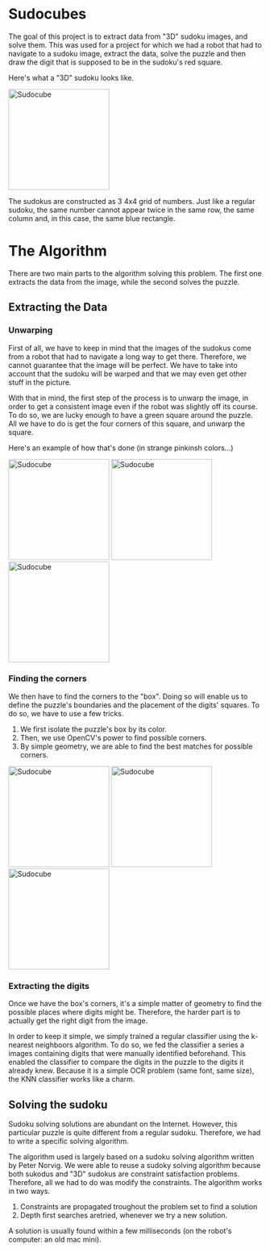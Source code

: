 Sudocubes
=========

The goal of this project is to extract data from "3D" sudoku images, and solve them. This was used for a project for which we had a robot that had to navigate to a sudoku image, extract the data, solve the puzzle and then draw the digit that is supposed to be in the sudoku's red square.

Here's what a "3D" sudoku looks like.

<img src="https://raw.github.com/pobed2/sudocubes/master/images/cube_front1.jpg" alt="Sudocube" width=" 200px"/>

The sudokus are constructed as 3 4x4 grid of numbers. Just like a regular sudoku, the same number cannot appear twice in the same row, the same column and, in this case, the same blue rectangle.

The Algorithm
==============

There are two main parts to the algorithm solving this problem. The first one extracts the data from the image, while the second solves the puzzle.

Extracting the Data
-------------------

### Unwarping

  First of all, we have to keep in mind that the images of the sudokus come from a robot that had to navigate a long way    to get there. Therefore, we cannot guarantee that the image will be perfect. We have to take into account that the        sudoku will be warped and that we may even get other stuff in the picture.

  With that in mind, the first step of the process is to unwarp the image, in order to get a consistent image even if the   robot was slightly off its course. To do so, we are lucky enough to have a green square around the puzzle. All we have    to do is get the four corners of this square, and unwarp the square.

  Here's an example of how that's done (in strange pinkinsh colors...)


  <img src="https://raw.github.com/pobed2/sudocubes/master/images/begin.png" alt="Sudocube" width=" 200px" float="left"/>
  <img src="https://raw.github.com/pobed2/sudocubes/master/images/begin-square.png" alt="Sudocube" width=" 200px"           float="left"/>
  <img src="https://raw.github.com/pobed2/sudocubes/master/images/unwarped.png" alt="Sudocube" width=" 200px" float="left"/>

### Finding the corners
  We then have to find the corners to the "box". Doing so will enable us to define the puzzle's boundaries and the placement of the digits' squares. To do so, we have to use a few tricks.
  1. We first isolate the puzzle's box by its color.
  2. Then, we use OpenCV's power to find possible corners.
  3. By simple geometry, we are able to find the best matches for possible corners.
  
  <img src="https://raw.github.com/pobed2/sudocubes/master/images/lines.png" alt="Sudocube" width=" 200px" float="left"/>
  <img src="https://raw.github.com/pobed2/sudocubes/master/images/all-points.png" alt="Sudocube" width=" 200px"           float="left"/>
  <img src="https://raw.github.com/pobed2/sudocubes/master/images/corners.png" alt="Sudocube" width=" 200px" float="left"/>

### Extracting the digits
  Once we have the box's corners, it's a simple matter of geometry to find the possible places where digits might be. Therefore, the harder part is to actually get the right digit from the image. 
  
  In order to keep it simple, we simply trained a regular classifier using the k-nearest neighboors algorithm. To do so, we fed the classifier a series a images containing digits that were manually identified beforehand. This enabled the classifier to compare the digits in the puzzle to the digits it already knew. Because it is a simple OCR problem (same font, same size), the KNN classifier works like a charm.
  
Solving the sudoku
------------------
Sudoku solving solutions are abundant on the Internet. However, this particular puzzle is quite different from a regular sudoku. Therefore, we had to write a specific solving algorithm.

The algorithm used is largely based on a sudoku solving algorithm written by Peter Norvig. We were able to reuse a sudoky solving algorithm because both sukodus and "3D" sudokus are constraint satisfaction problems. Therefore, all we had to do was modify the constraints. The algorithm works in two ways.
  1. Constraints are propagated troughout the problem set to find a solution
  2. Depth first searches aretried, whenever we try a new solution.

A solution is usually found within a few milliseconds (on the robot's computer: an old mac mini).

